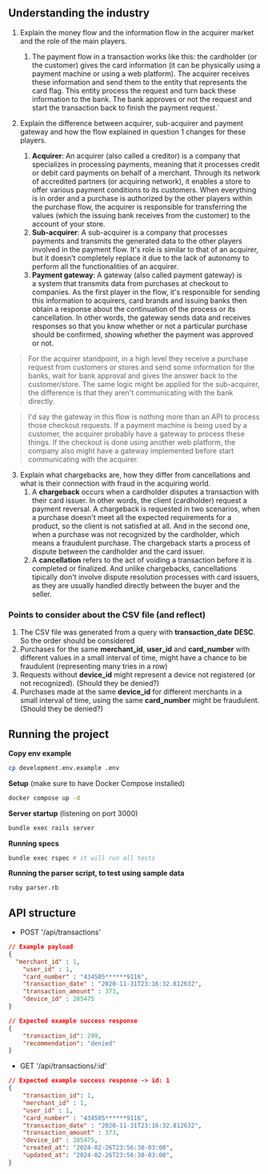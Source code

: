 ## Understanding the industry

1. Explain the money flow and the information flow in the acquirer market and the role of the main players.
	1. The payment flow in a transaction works like this: the cardholder (or the customer) gives the card information (it can be physically using a payment machine or using a web platform). The acquirer receives these information and send them to the entity that represents the card flag. This entity process the request and turn back these information to the bank. The bank approves or not the request and start the transaction back to finish the payment request.`

2. Explain the difference between acquirer, sub-acquirer and payment gateway and how the flow explained in question 1 changes for these players.
	1. **Acquirer**: An acquirer (also called a creditor) is a company that specializes in processing payments, meaning that it processes credit or debit card payments on behalf of a merchant. Through its network of accredited partners (or acquiring network), it enables a store to offer various payment conditions to its customers. When everything is in order and a purchase is authorized by the other players within the purchase flow, the acquirer is responsible for transferring the values (which the issuing bank receives from the customer) to the account of your store.
	2. **Sub-acquirer**: A sub-acquirer is a company that processes payments and transmits the generated data to the other players involved in the payment flow. It's role is similar to that of an acquirer, but it doesn't completely replace it due to the lack of autonomy to perform all the functionalities of an acquirer.
	3. **Payment gateway**: A gateway (also called payment gateway) is a system that transmits data from purchases at checkout to companies. As the first player in the flow, it's responsible for sending this information to acquirers, card brands and issuing banks then obtain a response about the continuation of the process or its cancellation. In other words, the gateway sends data and receives responses so that you know whether or not a particular purchase should be confirmed, showing whether the payment was approved or not.

> For the acquirer standpoint, in a high level they receive a purchase request from customers or stores and send some information for the banks, wait for bank approval and gives the answer back to the customer/store. The same logic might be applied for the sub-acquirer, the difference is that they aren't communicating with the bank directly.

> I'd say the gateway in this flow is nothing more than an API to process those checkout requests. If a payment machine is being used by a customer, the acquirer probably have a gateway to process these things. If the checkout is done using another web platform, the company also might have a gateway implemented before start communicating with the acquirer. 

3. Explain what chargebacks are, how they differ from cancellations and what is their connection with fraud in the acquiring world.
	1. A **chargeback** occurs when a cardholder disputes a transaction with their card issuer. In other words, the client (cardholder) request a payment reversal. A chargeback is requested in two scenarios, when a purchase doesn't meet all the expected requirements for a product, so the client is not satisfied at all. And in the second one, when a purchase was not recognized by the cardholder, which means a fraudulent purchase. The chargeback starts a process of dispute between the cardholder and the card issuer.
	2. A **cancellation** refers to the act of voiding a transaction before it is completed or finalized. And unlike chargebacks, cancellations tipically don't involve dispute resolution processes with card issuers, as they are usually handled directly between the buyer and the seller.

### Points to consider about the CSV file (and reflect)
1. The CSV file was generated from a query with **transaction_date** **DESC**. So the order should be considered
2. Purchases for the same **merchant_id**, **user_id** and **card_number** with different values in a small interval of time, might have a chance to be fraudulent (representing many tries in a row)
3. Requests without **device_id** might represent a device not registered (or not recognized). (Should they be denied?)
4. Purchases made at the same **device_id** for different merchants in a small interval of time, using the same **card_number** might be fraudulent. (Should they be denied?)  


## Running the project

**Copy env example**
```bash
cp development.env.example .env
```

**Setup** (make sure to have Docker Compose installed)
```bash
docker compose up -d
```

**Server startup** (listening on port 3000)
```bash
bundle exec rails server
```

**Running specs**
```bash
bundle exec rspec # it will run all tests
```

**Running the parser script, to test using sample data**
```bash
ruby parser.rb
```

## API structure

- POST '/api/transactions'

```JSON
// Example payload
{
  "merchant_id" : 1,
	"user_id" : 1,
	"card_number" : "434505******9116",
	"transaction_date" : "2020-11-31T23:16:32.812632",
	"transaction_amount" : 373,
	"device_id" : 285475
}

// Expected example success response
{
	"transaction_id": 299,
	"recommendation": "denied"
}
```

- GET '/api/transactions/:id'

```JSON
// Expected example success response -> id: 1
{
	"transaction_id": 1,
	"merchant_id" : 1,
	"user_id" : 1,
	"card_number" : "434505******9116",
	"transaction_date" : "2020-11-31T23:16:32.812632",
	"transaction_amount" : 373,
	"device_id" : 285475,
	"created_at": "2024-02-26T23:56:30-03:00",
	"updated_at": "2024-02-26T23:56:30-03:00",
}
```